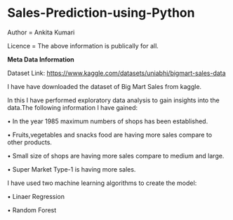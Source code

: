# Sales-Prediction-using-Python

Author = Ankita Kumari

Licence = The above information is publically for all.

**Meta Data Information**

Dataset Link: https://www.kaggle.com/datasets/uniabhi/bigmart-sales-data

I have have downloaded the dataset of Big Mart Sales from kaggle.

In this I have performed exploratory data analysis to gain insights into the data.The following information I have gained:

•	In the year 1985 maximum numbers of shops has been established.

•	Fruits,vegetables and snacks food are having more sales compare to other products.

•	Small size of shops are having more sales compare to medium and large.

•	Super Market Type-1 is having more sales.

I have used two machine learning algorithms to create the model:

•	Linaer Regression

•	Random Forest
